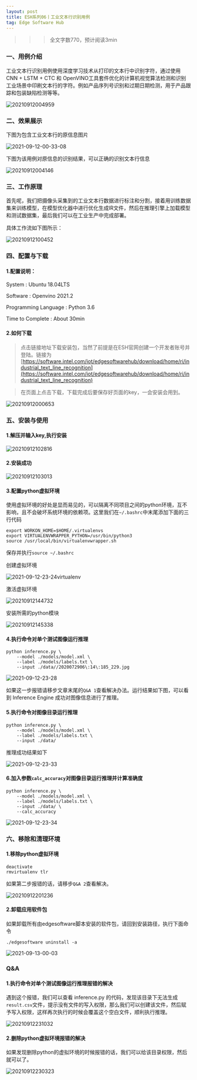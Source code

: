 ```yaml
---
layout: post
title: ESH系列06丨工业文本行识别用例
tag: Edge Software Hub
---
```


>>> 全文字数770，预计阅读3min

### 一、用例介绍

工业文本行识别用例使用深度学习技术从打印的文本行中识别字符，通过使用 CNN + LSTM + CTC 和 OpenVINO工具套件优化的计算机视觉算法检测和识别工业场景中印刷文本行的字符。例如产品序列号识别和过期日期检测，用于产品跟踪和包装缺陷检测等等。

![20210912004959](https://cdn.jsdelivr.net/gh/luckykang/picture_bed/blogs_images/20210912004959.png)

### 二、效果展示

下图为包含工业文本行的原信息图片

![2021-09-12-00-33-08](https://cdn.jsdelivr.net/gh/luckykang/picture_bed/blogs_images/2021-09-12-00-33-08.png)

下图为该用例对原信息的识别结果，可以正确的识别文本行信息

![20210912004146](https://cdn.jsdelivr.net/gh/luckykang/picture_bed/blogs_images/20210912004146.png)

### 三、工作原理

首先呢，我们把摄像头采集到的工业文本行数据进行标注和分割，接着用训练数据集来训练模型，在模型优化器中进行优化生成IR文件，然后在推理引擎上加载模型和测试数据集，最后我们可以在工业生产中完成部署。

具体工作流如下图所示：

![20210912100452](https://cdn.jsdelivr.net/gh/luckykang/picture_bed/blogs_images/20210912100452.png)

### 四、配置与下载

#### 1.配置说明：

System : Ubuntu 18.04LTS

Software : Openvino 2021.2

Programming Language : Python 3.6

Time to Complete : About 30min

#### 2.如何下载

> 点击链接地址下载安装包，当然了前提是在ESH官网创建一个开发者账号并登陆。链接为
[https://software.intel.com/iot/edgesoftwarehub/download/home/ri/industrial_text_line_recognition](https://software.intel.com/iot/edgesoftwarehub/download/home/ri/industrial_text_line_recognition)

> 在页面上点击下载，下载完成后要保存好页面的key，一会安装会用到。

![20210912000653](https://cdn.jsdelivr.net/gh/luckykang/picture_bed/blogs_images/20210912000653.png)

### 五、安装与使用

#### 1.解压并输入key,执行安装

![20210912102816](https://cdn.jsdelivr.net/gh/luckykang/picture_bed/blogs_images/20210912102816.png)

#### 2.安装成功

![20210912103013](https://cdn.jsdelivr.net/gh/luckykang/picture_bed/blogs_images/20210912103013.png)

#### 3.配置python虚拟环境

使用虚拟环境的好处是显而易见的，可以隔离不同项目之间的python环境，互不影响，且不会破坏系统环境的依赖项。这里我们在`~/.bashrc`中末尾添加下面的三行代码

    export WORKON_HOME=$HOME/.virtualenvs
    export VIRTUALENVWRAPPER_PYTHON=/usr/bin/python3
    source /usr/local/bin/virtualenvwrapper.sh

保存并执行`source ~/.bashrc`

创建虚拟环境

![2021-09-12-23-24virtualenv](https://cdn.jsdelivr.net/gh/luckykang/picture_bed/blogs_images/2021-09-12-23-24virtualenv.gif)

激活虚拟环境

![20210912144732](https://cdn.jsdelivr.net/gh/luckykang/picture_bed/blogs_images/20210912144732.png)

安装所需的python模块

![20210912145338](https://cdn.jsdelivr.net/gh/luckykang/picture_bed/blogs_images/20210912145338.png)

#### 4.执行命令对单个测试图像运行推理

    python inference.py \
        --model ./models/model.xml \
        --label ./models/labels.txt \
        --input ./data//2020072906\:14\:185_229.jpg

![2021-09-12-23-28](https://cdn.jsdelivr.net/gh/luckykang/picture_bed/blogs_images/2021-09-12-23-28.gif)

如果这一步报错请移步文章末尾的`Q&A 1`查看解决办法。运行结果如下图，可以看到 Inference Engine 成功对图像信息进行了推理。

#### 5.执行命令对图像目录运行推理

    python inference.py \
        --model ./models/model.xml \
        --label ./models/labels.txt \
        --input ./data/

推理成功结果如下

![2021-09-12-23-33](https://cdn.jsdelivr.net/gh/luckykang/picture_bed/blogs_images/2021-09-12-23-33.gif)

#### 6.加入参数`calc_accuracy`对图像目录运行推理并计算准确度

    python inference.py \
        --model ./models/model.xml \
        --label ./models/labels.txt \
        --input ./data/ \
        --calc_accuracy 

![2021-09-12-23-34](https://cdn.jsdelivr.net/gh/luckykang/picture_bed/blogs_images/2021-09-12-23-34.gif)

### 六、移除和清理环境

#### 1.移除python虚拟环境

    deactivate
    rmvirtualenv tlr

如果第二步报错的话，请移步`Q&A 2`查看解决。

![20210912201236](https://cdn.jsdelivr.net/gh/luckykang/picture_bed/blogs_images/20210912201236.png)

#### 2.卸载应用软件包

如果卸载所有由edgesoftware脚本安装的软件包，请回到安装路径，执行下面命令

    ./edgesoftware uninstall -a

![2021-09-13-00-03](https://cdn.jsdelivr.net/gh/luckykang/picture_bed/blogs_images/2021-09-13-00-03.gif)

### Q&A

#### 1.执行命令对单个测试图像运行推理报错的解决

遇到这个报错，我们可以查看 inference.py 的代码，发现该目录下无法生成`result.csv`文件，提示没有文件的写入权限，那么我们可以创建该文件，然后赋予写入权限，这样再次执行的时候会覆盖这个空白文件，顺利执行推理。

![20210912231032](https://cdn.jsdelivr.net/gh/luckykang/picture_bed/blogs_images/20210912231032.png)

#### 2.删除python虚拟环境报错的解决

如果发现删除python的虚拟环境的时候报错的话，我们可以给该目录权限，然后就可以了。

![20210912230323](https://cdn.jsdelivr.net/gh/luckykang/picture_bed/blogs_images/20210912230323.png)


